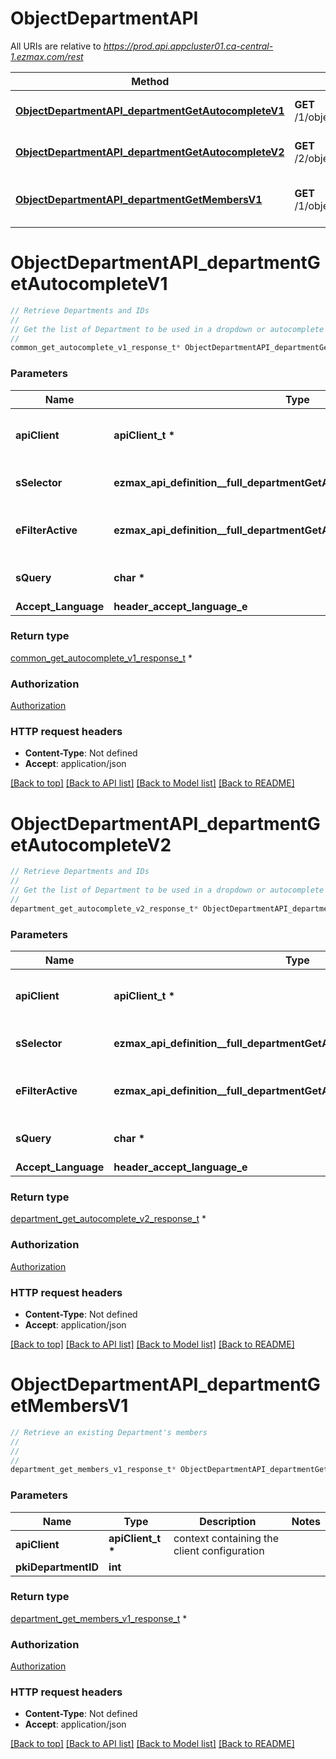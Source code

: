 # ObjectDepartmentAPI

All URIs are relative to *https://prod.api.appcluster01.ca-central-1.ezmax.com/rest*

Method | HTTP request | Description
------------- | ------------- | -------------
[**ObjectDepartmentAPI_departmentGetAutocompleteV1**](ObjectDepartmentAPI.md#ObjectDepartmentAPI_departmentGetAutocompleteV1) | **GET** /1/object/department/getAutocomplete/{sSelector} | Retrieve Departments and IDs
[**ObjectDepartmentAPI_departmentGetAutocompleteV2**](ObjectDepartmentAPI.md#ObjectDepartmentAPI_departmentGetAutocompleteV2) | **GET** /2/object/department/getAutocomplete/{sSelector} | Retrieve Departments and IDs
[**ObjectDepartmentAPI_departmentGetMembersV1**](ObjectDepartmentAPI.md#ObjectDepartmentAPI_departmentGetMembersV1) | **GET** /1/object/department/{pkiDepartmentID}/getMembers | Retrieve an existing Department&#39;s members


# **ObjectDepartmentAPI_departmentGetAutocompleteV1**
```c
// Retrieve Departments and IDs
//
// Get the list of Department to be used in a dropdown or autocomplete control.
//
common_get_autocomplete_v1_response_t* ObjectDepartmentAPI_departmentGetAutocompleteV1(apiClient_t *apiClient, ezmax_api_definition__full_departmentGetAutocompleteV1_sSelector_e sSelector, ezmax_api_definition__full_departmentGetAutocompleteV1_eFilterActive_e eFilterActive, char * sQuery, header_accept_language_e Accept_Language);
```

### Parameters
Name | Type | Description  | Notes
------------- | ------------- | ------------- | -------------
**apiClient** | **apiClient_t \*** | context containing the client configuration |
**sSelector** | **ezmax_api_definition__full_departmentGetAutocompleteV1_sSelector_e** | The type of Departments to return | 
**eFilterActive** | **ezmax_api_definition__full_departmentGetAutocompleteV1_eFilterActive_e** | Specify which results we want to display. | [optional] [default to &#39;Active&#39;]
**sQuery** | **char \*** | Allow to filter the returned results | [optional] 
**Accept_Language** | **header_accept_language_e** |  | [optional] 

### Return type

[common_get_autocomplete_v1_response_t](common_get_autocomplete_v1_response.md) *


### Authorization

[Authorization](../README.md#Authorization)

### HTTP request headers

 - **Content-Type**: Not defined
 - **Accept**: application/json

[[Back to top]](#) [[Back to API list]](../README.md#documentation-for-api-endpoints) [[Back to Model list]](../README.md#documentation-for-models) [[Back to README]](../README.md)

# **ObjectDepartmentAPI_departmentGetAutocompleteV2**
```c
// Retrieve Departments and IDs
//
// Get the list of Department to be used in a dropdown or autocomplete control.
//
department_get_autocomplete_v2_response_t* ObjectDepartmentAPI_departmentGetAutocompleteV2(apiClient_t *apiClient, ezmax_api_definition__full_departmentGetAutocompleteV2_sSelector_e sSelector, ezmax_api_definition__full_departmentGetAutocompleteV2_eFilterActive_e eFilterActive, char * sQuery, header_accept_language_e Accept_Language);
```

### Parameters
Name | Type | Description  | Notes
------------- | ------------- | ------------- | -------------
**apiClient** | **apiClient_t \*** | context containing the client configuration |
**sSelector** | **ezmax_api_definition__full_departmentGetAutocompleteV2_sSelector_e** | The type of Departments to return | 
**eFilterActive** | **ezmax_api_definition__full_departmentGetAutocompleteV2_eFilterActive_e** | Specify which results we want to display. | [optional] [default to &#39;Active&#39;]
**sQuery** | **char \*** | Allow to filter the returned results | [optional] 
**Accept_Language** | **header_accept_language_e** |  | [optional] 

### Return type

[department_get_autocomplete_v2_response_t](department_get_autocomplete_v2_response.md) *


### Authorization

[Authorization](../README.md#Authorization)

### HTTP request headers

 - **Content-Type**: Not defined
 - **Accept**: application/json

[[Back to top]](#) [[Back to API list]](../README.md#documentation-for-api-endpoints) [[Back to Model list]](../README.md#documentation-for-models) [[Back to README]](../README.md)

# **ObjectDepartmentAPI_departmentGetMembersV1**
```c
// Retrieve an existing Department's members
//
// 
//
department_get_members_v1_response_t* ObjectDepartmentAPI_departmentGetMembersV1(apiClient_t *apiClient, int pkiDepartmentID);
```

### Parameters
Name | Type | Description  | Notes
------------- | ------------- | ------------- | -------------
**apiClient** | **apiClient_t \*** | context containing the client configuration |
**pkiDepartmentID** | **int** |  | 

### Return type

[department_get_members_v1_response_t](department_get_members_v1_response.md) *


### Authorization

[Authorization](../README.md#Authorization)

### HTTP request headers

 - **Content-Type**: Not defined
 - **Accept**: application/json

[[Back to top]](#) [[Back to API list]](../README.md#documentation-for-api-endpoints) [[Back to Model list]](../README.md#documentation-for-models) [[Back to README]](../README.md)

